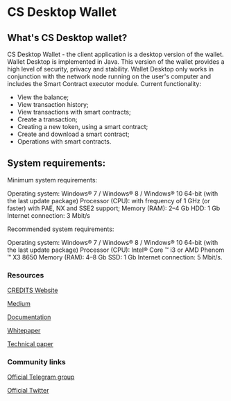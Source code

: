 # CS Desktop Wallet
## What's CS Desktop wallet?

CS Desktop Wallet - the client application is a desktop version of the wallet. Wallet Desktop is implemented in Java. This version of the wallet provides a high level of security, privacy and stability.
Wallet Desktop only works in conjunction with the network node running on the user's computer and includes the Smart Contract executor module.
Current functionality:
* View the balance;
* View transaction history;
* View transactions with smart contracts;
* Create a transaction;
* Creating a new token, using a smart contract;
* Create and download a smart contract;
* Operations with smart contracts.

## System requirements:
Minimum system requirements:

Operating system: Windows® 7 / Windows® 8 / Windows® 10 64-bit (with the last update package)
Processor (CPU): with frequency of 1 GHz (or faster) with PAE, NX and SSE2 support;
Memory (RAM): 2–4 Gb
HDD: 1 Gb
Internet connection: 3 Mbit/s

Recommended system requirements:

Operating system: Windows® 7 / Windows® 8 / Windows® 10 64-bit (with the last update package)
Processor (CPU): Intel® Core ™ i3 or AMD Phenom ™ X3 8650
Memory (RAM): 4–8 Gb
SSD: 1 Gb
Internet connection: 5 Mbit/s.

### Resources
[CREDITS Website](https://credits.com//)


[Medium](https://medium.com/@credits)

[Documentation](https://github.com/CREDITSCOM/DOCUMENTATION)

[Whitepaper](https://github.com/CREDITSCOM/DOCUMENTATION/blob/master/WhitePaper%20CREDITS%20Eng.pdf)

[Technical paper](https://github.com/CREDITSCOM/DOCUMENTATION/blob/master/TechnicalPaper%20CREDITS%20Eng.pdf)
### Community links
[Official Telegram group](https://t.me/creditscom)

[Official Twitter](https://twitter.com/creditscom)
